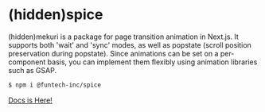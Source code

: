 # (hidden)spice

(hidden)mekuri is a package for page transition animation in Next.js. It supports both 'wait' and 'sync' modes, as well as popstate (scroll position preservation during popstate). Since animations can be set on a per-component basis, you can implement them flexibly using animation libraries such as GSAP.

```bash
$ npm i @funtech-inc/spice
```

[Docs is Here!](https://funtech-inc.notion.site/hidden-mekuri-13ccf68e709d48429ceb2854bf42d7ed?pvs=4)

